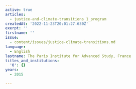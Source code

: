```yaml
---
active: true
articles:
  - justice-and-climate-transitions_1_program
createdAt: '2022-11-23T20:01:27.630Z'
exerpt: ''
firstname: ''
issue:
  - content/issues/justice-climate-transitions.md
language:
  - English
lastname: The Paris Institute for Advanced Study, France
titles_and_institutions:
  '0': {}
years:
  - 2015

---
```


